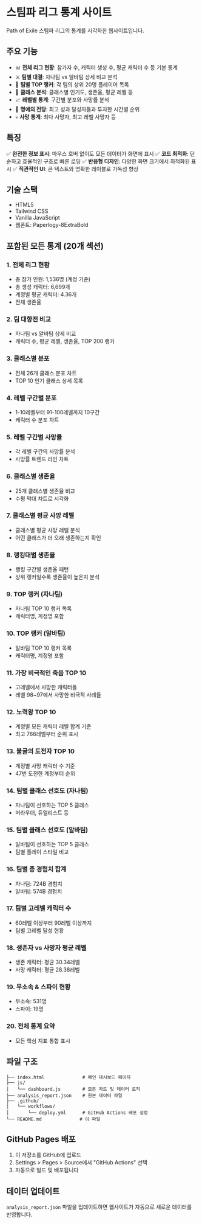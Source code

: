 # 스팀파 리그 통계 사이트

Path of Exile 스팀파 리그의 통계를 시각화한 웹사이트입니다.

## 주요 기능

- 📊 **전체 리그 현황**: 참가자 수, 캐릭터 생성 수, 평균 캐릭터 수 등 기본 통계
- ⚔️ **팀별 대결**: 자나팀 vs 알바팀 상세 비교 분석
- 👑 **팀별 TOP 랭커**: 각 팀의 상위 20명 플레이어 목록
- 🎯 **클래스 분석**: 클래스별 인기도, 생존율, 평균 레벨 등
- 📈 **레벨별 통계**: 구간별 분포와 사망률 분석
- 🏅 **명예의 전당**: 최고 성과 달성자들과 투자한 시간별 순위
- 💀 **사망 통계**: 최다 사망자, 최고 레벨 사망자 등

## 특징

✅ **완전한 정보 표시**: 마우스 호버 없이도 모든 데이터가 화면에 표시
✅ **코드 최적화**: 단순하고 효율적인 구조로 빠른 로딩
✅ **반응형 디자인**: 다양한 화면 크기에서 최적화된 표시
✅ **직관적인 UI**: 큰 텍스트와 명확한 레이블로 가독성 향상

## 기술 스택

- HTML5
- Tailwind CSS
- Vanilla JavaScript
- 웹폰트: Paperlogy-8ExtraBold

## 포함된 모든 통계 (20개 섹션)

### 1. 전체 리그 현황
- 총 참가 인원: 1,536명 (계정 기준)
- 총 생성 캐릭터: 6,699개
- 계정별 평균 캐릭터: 4.36개
- 전체 생존율

### 2. 팀 대항전 비교
- 자나팀 vs 알바팀 상세 비교
- 캐릭터 수, 평균 레벨, 생존율, TOP 200 랭커

### 3. 클래스별 분포
- 전체 26개 클래스 분포 차트
- TOP 10 인기 클래스 상세 목록

### 4. 레벨 구간별 분포
- 1-10레벨부터 91-100레벨까지 10구간
- 캐릭터 수 분포 차트

### 5. 레벨 구간별 사망률
- 각 레벨 구간의 사망률 분석
- 사망률 트렌드 라인 차트

### 6. 클래스별 생존율
- 25개 클래스별 생존율 비교
- 수평 막대 차트로 시각화

### 7. 클래스별 평균 사망 레벨
- 클래스별 평균 사망 레벨 분석
- 어떤 클래스가 더 오래 생존하는지 확인

### 8. 랭킹대별 생존율
- 랭킹 구간별 생존율 패턴
- 상위 랭커일수록 생존율이 높은지 분석

### 9. TOP 랭커 (자나팀)
- 자나팀 TOP 10 랭커 목록
- 캐릭터명, 계정명 포함

### 10. TOP 랭커 (알바팀)
- 알바팀 TOP 10 랭커 목록
- 캐릭터명, 계정명 포함

### 11. 가장 비극적인 죽음 TOP 10
- 고레벨에서 사망한 캐릭터들
- 레벨 98~97에서 사망한 비극적 사례들

### 12. 노력왕 TOP 10
- 계정별 모든 캐릭터 레벨 합계 기준
- 최고 766레벨부터 순위 표시

### 13. 불굴의 도전자 TOP 10
- 계정별 사망 캐릭터 수 기준
- 47번 도전한 계정부터 순위

### 14. 팀별 클래스 선호도 (자나팀)
- 자나팀이 선호하는 TOP 5 클래스
- 머라우더, 듀얼리스트 등

### 15. 팀별 클래스 선호도 (알바팀)
- 알바팀이 선호하는 TOP 5 클래스
- 팀별 플레이 스타일 비교

### 16. 팀별 총 경험치 합계
- 자나팀: 724B 경험치
- 알바팀: 574B 경험치

### 17. 팀별 고레벨 캐릭터 수
- 60레벨 이상부터 90레벨 이상까지
- 팀별 고레벨 달성 현황

### 18. 생존자 vs 사망자 평균 레벨
- 생존 캐릭터: 평균 30.34레벨
- 사망 캐릭터: 평균 28.38레벨

### 19. 무소속 & 스파이 현황
- 무소속: 531명
- 스파이: 19명

### 20. 전체 통계 요약
- 모든 핵심 지표 통합 표시

## 파일 구조

```
├── index.html              # 메인 대시보드 페이지
├── js/
│   └── dashboard.js        # 모든 차트 및 데이터 로직
├── analysis_report.json    # 원본 데이터 파일
├── .github/
│   └── workflows/
│       └── deploy.yml      # GitHub Actions 배포 설정
└── README.md              # 이 파일
```

## GitHub Pages 배포

1. 이 저장소를 GitHub에 업로드
2. Settings > Pages > Source에서 "GitHub Actions" 선택
3. 자동으로 빌드 및 배포됩니다

## 데이터 업데이트

`analysis_report.json` 파일을 업데이트하면 웹사이트가 자동으로 새로운 데이터를 반영합니다.